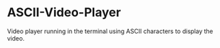 # ASCII-Video-Player
Video player running in the terminal using ASCII characters to display the video.
